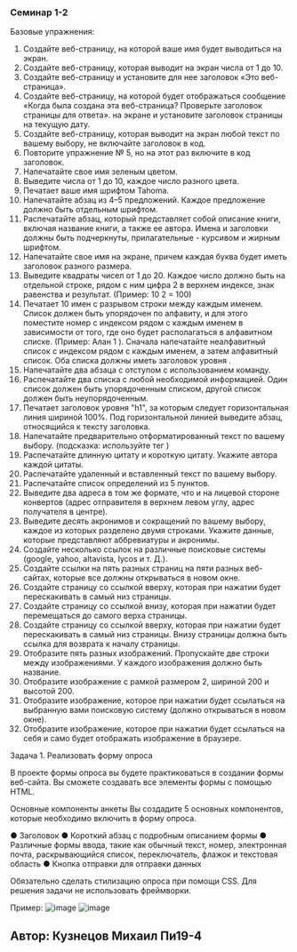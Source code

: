 ### Семинар 1-2
Базовые упражнения:
1. 	Создайте веб-страницу, на которой ваше имя будет выводиться на экран. 
2. 	Создайте веб-страницу, которая выводит на экран числа от 1 до 10. 
3. 	Создайте веб-страницу и установите для нее заголовок «Это веб-страница». 
4. 	Создайте веб-страницу, на которой будет отображаться сообщение «Когда была создана эта веб-страница? Проверьте заголовок страницы для ответа». на экране и установите заголовок страницы на текущую дату.
5. 	Создайте веб-страницу, которая выводит на экран любой текст по вашему выбору, не включайте заголовок в код.
6. 	Повторите упражнение № 5, но на этот раз включите в код заголовок.
7. 	Напечатайте свое имя зеленым цветом.
8. 	Выведите числа от 1 до 10, каждое число разного цвета.
9. 	Печатает ваше имя шрифтом Tahoma. 
10.  Напечатайте абзац из 4–5 предложений. Каждое предложение должно быть отдельным шрифтом. 
11.  Распечатайте абзац, который представляет собой описание книги, включая название книги, а также ее автора. Имена и заголовки должны быть подчеркнуты, прилагательные - курсивом и жирным шрифтом.   
12.  Напечатайте свое имя на экране, причем каждая буква будет иметь заголовок разного размера.  
13.  Выведите квадраты чисел от 1 до 20. Каждое число должно быть на отдельной строке, рядом с ним цифра 2 в верхнем индексе, знак равенства и результат. (Пример: 10 2 = 100)  
14.  Печатает 10 имен с разрывом строки между каждым именем. Список должен быть упорядочен по алфавиту, и для этого поместите номер с индексом рядом с каждым именем в зависимости от того, где оно будет располагаться в алфавитном списке. (Пример: Алан 1 ). Сначала напечатайте неалфавитный список с индексом рядом с каждым именем, а затем алфавитный список. Оба списка должны иметь заголовок уровня <!-- <h1>-->.  
15.  Напечатайте два абзаца с отступом с использованием <!--& nbsp;--> команду.  
16.  Распечатайте два списка с любой необходимой информацией. Один список должен быть упорядоченным списком, другой список должен быть неупорядоченным.   
17.  Печатает заголовок уровня "h1", за которым следует горизонтальная линия шириной 100%. Под горизонтальной линией выведите абзац, относящийся к тексту заголовка. 	
18.  Напечатайте предварительно отформатированный текст по вашему выбору. (подсказка: используйте тег <!--<pre>-->)   
19.  Распечатайте длинную цитату и короткую цитату. Укажите автора каждой цитаты. 
20.  Распечатайте удаленный и вставленный текст по вашему выбору. 
21.  Распечатайте список определений из 5 пунктов.   
22.  Выведите два адреса в том же формате, что и на лицевой стороне конвертов (адрес отправителя в верхнем левом углу, адрес получателя в центре).  
23.  Выведите десять акронимов и сокращений по вашему выбору, каждое из которых разделено двумя строками. Укажите данные, которые представляют аббревиатуры и акронимы.  
24.  Создайте несколько ссылок на различные поисковые системы (google, yahoo, altavista, lycos и  т. Д.). 
25.  Создайте ссылки на пять разных страниц на пяти разных веб-сайтах, которые все должны открываться в новом окне. 
26.  Создайте страницу со ссылкой вверху, которая при нажатии будет перескакивать в самый низ страницы. 
27.  Создайте страницу со ссылкой внизу, которая при нажатии будет перемещаться до самого верха страницы. 
28.  Создайте страницу со ссылкой вверху, которая при нажатии будет перескакивать в самый низ страницы. Внизу страницы должна быть ссылка для возврата к началу страницы.
29.  Отобразите пять разных изображений. Пропускайте две строки между изображениями. У каждого изображения должно быть название.
30.  Отобразите изображение с рамкой размером 2, шириной 200 и высотой 200.  
31.  Отобразите изображение, которое при нажатии будет ссылаться на выбранную вами поисковую систему (должно открываться в новом окне). 
32.  Отобразите изображение, которое при нажатии будет ссылаться на себя и само будет отображать изображение в браузере.  

 
 
Задача 1.
Реализовать форму опроса
 
В проекте формы опроса вы будете практиковаться в создании формы веб-сайта. Вы сможете создавать все элементы формы с помощью HTML.
 
Основные компоненты анкеты
Вы создадите 5 основных компонентов, которые необходимо включить в форму опроса.
 
●	Заголовок 
●	Короткий абзац с подробным описанием формы
●	Различные формы ввода, такие как обычный текст, номер, электронная почта, раскрывающийся список, переключатель, флажок и текстовая область
●	Кнопка отправки для отправки данных
 
Обязательно сделать стилизацию опроса при помощи CSS.
Для решения задачи не использовать фреймворки.
 
Пример:
![image](https://user-images.githubusercontent.com/55315647/134499156-414e9c6c-9360-416c-8cd6-970cdcde716e.png)
![image](https://user-images.githubusercontent.com/55315647/134499171-7bded61a-bcfa-4602-b9a4-8472dbf13edc.png)

## Автор: Кузнецов Михаил Пи19-4

